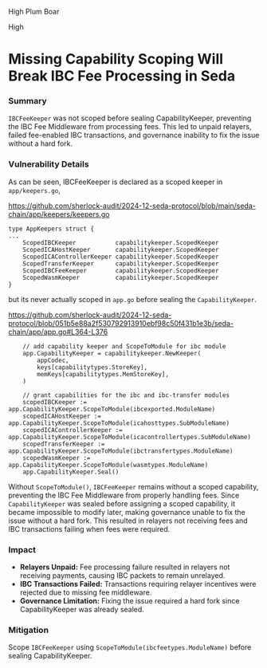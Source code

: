 High Plum Boar

High

# Missing Capability Scoping Will Break IBC Fee Processing in Seda

### Summary 
`IBCFeeKeeper` was not scoped before sealing CapabilityKeeper, preventing the IBC Fee Middleware from processing fees. This led to unpaid relayers, failed fee-enabled IBC transactions, and governance inability to fix the issue without a hard fork.

### Vulnerability Details
As can be seen, IBCFeeKeeper is declared as a scoped keeper in `app/keepers.go`, 

https://github.com/sherlock-audit/2024-12-seda-protocol/blob/main/seda-chain/app/keepers/keepers.go

```golang
type AppKeepers struct {
...
	ScopedIBCKeeper           capabilitykeeper.ScopedKeeper
	ScopedICAHostKeeper       capabilitykeeper.ScopedKeeper
	ScopedICAControllerKeeper capabilitykeeper.ScopedKeeper
	ScopedTransferKeeper      capabilitykeeper.ScopedKeeper
	ScopedIBCFeeKeeper        capabilitykeeper.ScopedKeeper
	ScopedWasmKeeper          capabilitykeeper.ScopedKeeper
}
```
but its never actually scoped in `app.go` before sealing the `CapabilityKeeper`. 

https://github.com/sherlock-audit/2024-12-seda-protocol/blob/051b5e88a2f530792913910ebf98c50f431b1e3b/seda-chain/app/app.go#L364-L376
```golang
	// add capability keeper and ScopeToModule for ibc module
	app.CapabilityKeeper = capabilitykeeper.NewKeeper(
		appCodec,
		keys[capabilitytypes.StoreKey],
		memKeys[capabilitytypes.MemStoreKey],
	)

	// grant capabilities for the ibc and ibc-transfer modules
	scopedIBCKeeper := app.CapabilityKeeper.ScopeToModule(ibcexported.ModuleName)
	scopedICAHostKeeper := app.CapabilityKeeper.ScopeToModule(icahosttypes.SubModuleName)
	scopedICAControllerKeeper := app.CapabilityKeeper.ScopeToModule(icacontrollertypes.SubModuleName)
	scopedTransferKeeper := app.CapabilityKeeper.ScopeToModule(ibctransfertypes.ModuleName)
	scopedWasmKeeper := app.CapabilityKeeper.ScopeToModule(wasmtypes.ModuleName)
	app.CapabilityKeeper.Seal()
```

Without `ScopeToModule()`, `IBCFeeKeeper` remains without a scoped capability, preventing the IBC Fee Middleware from properly handling fees. Since `CapabilityKeeper` was sealed before assigning a scoped capability, it became impossible to modify later, making governance unable to fix the issue without a hard fork. This resulted in relayers not receiving fees and IBC transactions failing when fees were required.



### Impact
- **Relayers Unpaid:** Fee processing failure resulted in relayers not receiving payments, causing IBC packets to remain unrelayed.
- **IBC Transactions Failed:** Transactions requiring relayer incentives were rejected due to missing fee middleware.
- **Governance Limitation:** Fixing the issue required a hard fork since CapabilityKeeper was already sealed.

### Mitigation 
Scope `IBCFeeKeeper` using `ScopeToModule(ibcfeetypes.ModuleName)` before sealing CapabilityKeeper.


